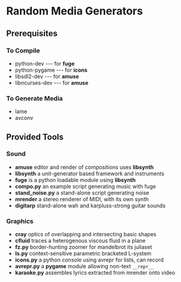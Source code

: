 # Random Media Generators

## Prerequisites

### To Compile

* python-dev --- for **fuge**
* python-pygame --- for **icons**
* libsdl2-dev --- for **amuse**
* libncurses-dev --- for **amuse**

### To Generate Media

* lame
* avconv

## Provided Tools

### Sound

* **amuse** editor and render of compositions uses **libsynth**
* **libsynth** a unit-generator based framework and instruments
* **fuge** is a python loadable module using **libsynth**
* **compo.py** an example script generating music with fuge
* **stand_noise.py** a stand-alone script generating noise
* **mrender** a stereo renderer of MIDI, with its own synth
* **digitarp** stand-alone wah and karpluss-strong guitar sounds

### Graphics

* **cray** optics of overlapping and intersecting basic shapes
* **cfluid** traces a heterogenous viscous fluid in a plane
* **fz.py** border-hunting zoomer for mandelbrot its juliaset
* **ls.py** context-sensitive parametric bracketed L-system
* **icons.py** a python console using avrepr for lists, can record
* **avrepr.py** a **pygame** module allowing non-text ``__repr__``
* **karaoke.py** assembles lyrics extracted from mrender onto video

